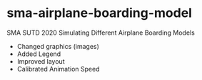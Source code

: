 # sma-airplane-boarding-model
SMA SUTD 2020 Simulating Different Airplane Boarding Models

- Changed graphics (images)
- Added Legend 
- Improved layout
- Calibrated Animation Speed 

